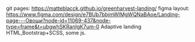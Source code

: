 git pages: https://matteblacck.github.io/greenharvest-landing/
figma layout: https://www.figma.com/design/e7BUb7bbjmWIMgWQNaBAoe/Landing-page---Овощи?node-id=11069-437&node-type=frame&t=ubgwhSKRanIgK7um-0
Adaptive landing
HTML,Bootstrap+SCSS, some js.

